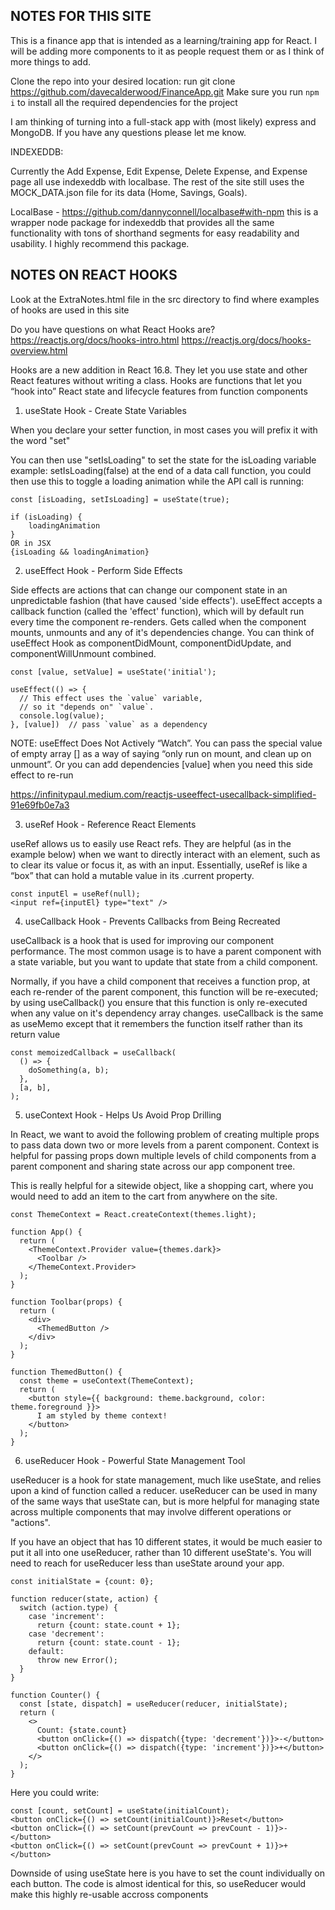 NOTES FOR THIS SITE
-------------------------------
This is a finance app that is intended as a learning/training app for React. I will be adding more components to it as people request them or as I think of more things to add. 

Clone the repo into your desired location: run git clone https://github.com/davecalderwood/FinanceApp.git
Make sure you run ```npm i``` to install all the required dependencies for the project

I am thinking of turning into a full-stack app with (most likely) express and MongoDB. If you have any questions please let me know.

INDEXEDDB:

Currently the Add Expense, Edit Expense, Delete Expense, and Expense page all use indexeddb with localbase. The rest of the site still uses the MOCK_DATA.json file for its data (Home, Savings, Goals). 

LocalBase - https://github.com/dannyconnell/localbase#with-npm this is a wrapper node package for indexeddb that provides all the same functionality with tons of shorthand segments for easy readability and usability. I highly recommend this package. 

NOTES ON REACT HOOKS
-------------------------------

Look at the ExtraNotes.html file in the src directory to find where examples of hooks are used in this site

Do you have questions on what React Hooks are? 
https://reactjs.org/docs/hooks-intro.html
https://reactjs.org/docs/hooks-overview.html

Hooks are a new addition in React 16.8. They let you use state and other React features without writing a class. Hooks are functions that let you “hook into” React state and lifecycle features from function components

<!-- useState -->
1. useState Hook - Create State Variables

When you declare your setter function, in most cases you will prefix it with the word "set"

You can then use "setIsLoading" to set the state for the isLoading variable
example: setIsLoading(false) at the end of a data call function, you could then use this to toggle a loading animation while the API call is running:

```
const [isLoading, setIsLoading] = useState(true);

if (isLoading) {
    loadingAnimation
}
OR in JSX
{isLoading && loadingAnimation}
```

<!-- useEffect -->
2. useEffect Hook - Perform Side Effects

Side effects are actions that can change our component state in an unpredictable fashion (that have caused 'side effects').
useEffect accepts a callback function (called the 'effect' function), which will by default run every time the component re-renders.
Gets called when the component mounts, unmounts and any of it's dependencies change.
You can think of useEffect Hook as componentDidMount, componentDidUpdate, and componentWillUnmount combined.

```
const [value, setValue] = useState('initial');

useEffect(() => {
  // This effect uses the `value` variable,
  // so it "depends on" `value`.
  console.log(value);
}, [value])  // pass `value` as a dependency
```

NOTE: useEffect Does Not Actively “Watch”. You can pass the special value of empty array [] as a way of saying “only run on mount, and clean up on unmount”. Or you can add dependencies [value] when you need this side effect to re-run

https://infinitypaul.medium.com/reactjs-useeffect-usecallback-simplified-91e69fb0e7a3

<!-- useRef -->
3. useRef Hook - Reference React Elements

useRef allows us to easily use React refs. They are helpful (as in the example below) when we want to directly interact with an element, such as to clear its value or focus it, as with an input. Essentially, useRef is like a “box” that can hold a mutable value in its .current property.

```
const inputEl = useRef(null);
<input ref={inputEl} type="text" />
```

<!-- useCallback -->
4. useCallback Hook - Prevents Callbacks from Being Recreated

useCallback is a hook that is used for improving our component performance. The most common usage is to have a parent component with a state variable, but you want to update that state from a child component.

Normally, if you have a child component that receives a function prop, at each re-render of the parent component, this function will be re-executed; by using useCallback() you ensure that this function is only re-executed when any value on it's dependency array changes.
useCallback is the same as useMemo except that it remembers the function itself rather than its return value
```
const memoizedCallback = useCallback(
  () => {
    doSomething(a, b);
  },
  [a, b],
);
```

<!-- useContext -->
5. useContext Hook - Helps Us Avoid Prop Drilling

In React, we want to avoid the following problem of creating multiple props to pass data down two or more levels from a parent component. Context is helpful for passing props down multiple levels of child components from a parent component and sharing state across our app component tree.

This is really helpful for a sitewide object, like a shopping cart, where you would need to add an item to the cart from anywhere on the site. 

```
const ThemeContext = React.createContext(themes.light);

function App() {
  return (
    <ThemeContext.Provider value={themes.dark}>
      <Toolbar />
    </ThemeContext.Provider>
  );
}

function Toolbar(props) {
  return (
    <div>
      <ThemedButton />
    </div>
  );
}

function ThemedButton() {
  const theme = useContext(ThemeContext);
  return (
    <button style={{ background: theme.background, color: theme.foreground }}>
      I am styled by theme context!
    </button>
  );
}
```

<!-- useReducer -->
6. useReducer Hook - Powerful State Management Tool

useReducer is a hook for state management, much like useState, and relies upon a kind of function called a reducer. useReducer can be used in many of the same ways that useState can, but is more helpful for managing state across multiple components that may involve different operations or "actions".

If you have an object that has 10 different states, it would be much easier to put it all into one useReducer, rather than 10 different useState's. You will need to reach for useReducer less than useState around your app.

```
const initialState = {count: 0};

function reducer(state, action) {
  switch (action.type) {
    case 'increment':
      return {count: state.count + 1};
    case 'decrement':
      return {count: state.count - 1};
    default:
      throw new Error();
  }
}

function Counter() {
  const [state, dispatch] = useReducer(reducer, initialState);
  return (
    <>
      Count: {state.count}
      <button onClick={() => dispatch({type: 'decrement'})}>-</button>
      <button onClick={() => dispatch({type: 'increment'})}>+</button>
    </>
  );
}
```

Here you could write: 
```
const [count, setCount] = useState(initialCount);
<button onClick={() => setCount(initialCount)}>Reset</button>
<button onClick={() => setCount(prevCount => prevCount - 1)}>-</button>
<button onClick={() => setCount(prevCount => prevCount + 1)}>+</button>
```

Downside of using useState here is you have to set the count individually on each button. The code is almost identical for this, so useReducer would make this highly re-usable accross components
